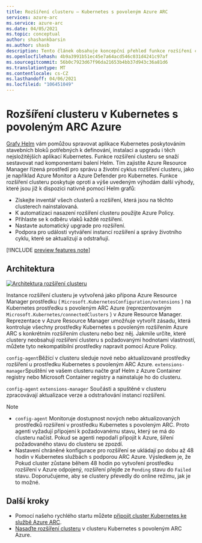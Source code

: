 ```yaml
---
title: Rozšíření clusteru – Kubernetes s povoleným Azure ARC
services: azure-arc
ms.service: azure-arc
ms.date: 04/05/2021
ms.topic: conceptual
author: shashankbarsin
ms.author: shasb
description: Tento článek obsahuje koncepční přehled funkce rozšíření clusteru s povoleným Kubernetesem Azure ARC.
ms.openlocfilehash: 4b9a3991b51ec45e7a64acd546c031d4241c97af
ms.sourcegitcommit: 56b0c7923d67f96da21653b4bb37d943c36a81d6
ms.translationtype: MT
ms.contentlocale: cs-CZ
ms.lasthandoff: 04/06/2021
ms.locfileid: "106451049"
---
```

# <a name="cluster-extensions-on-azure-arc-enabled-kubernetes"></a>Rozšíření clusteru v Kubernetes s povoleným ARC Azure

[Grafy Helm](https://helm.sh/) vám pomůžou spravovat aplikace Kubernetes poskytováním stavebních bloků potřebných k definování, instalaci a upgradu i těch nejsložitějších aplikací Kubernetes. Funkce rozšíření clusteru se snaží sestavovat nad komponentami balení Helm. Tím zajistíte Azure Resource Manager řízená prostředí pro správu a životní cyklus rozšíření clusteru, jako je například Azure Monitor a Azure Defender pro Kubernetes. Funkce rozšíření clusteru poskytuje oproti a výše uvedeným výhodám další výhody, které jsou již k dispozici nativně pomocí Helm grafů:

- Získejte inventář všech clusterů a rozšíření, která jsou na těchto clusterech nainstalovaná.
- K automatizaci nasazení rozšíření clusteru použijte Azure Policy.
- Přihlaste se k odběru vlaků každé rozšíření.
- Nastavte automatický upgrade pro rozšíření.
- Podpora pro události vytváření instancí rozšíření a správy životního cyklu, které se aktualizují a odstraňují.

[!INCLUDE [preview features note](./includes/preview/preview-callout.md)]

## <a name="architecture"></a>Architektura

[![Architektura ](./media/conceptual-extensions.png) rozšíření clusteru](./media/conceptual-extensions.png#lightbox)

Instance rozšíření clusteru je vytvořená jako přípona Azure Resource Manager prostředku ( `Microsoft.KubernetesConfiguration/extensions` ) na Kubernetes prostředku s povoleným ARC Azure (reprezentovaným `Microsoft.Kubernetes/connectedClusters` ) v Azure Resource Manager. Reprezentace v Azure Resource Manager umožňuje vytvořit zásadu, která kontroluje všechny prostředky Kubernetes s povoleným rozšířením Azure ARC s konkrétním rozšířením clusteru nebo bez něj. Jakmile určíte, které clustery neobsahují rozšíření clusteru s požadovanými hodnotami vlastností, můžete tyto nekompatibilní prostředky napravit pomocí Azure Policy.

`config-agent`Běžící v clusteru sleduje nové nebo aktualizované prostředky rozšíření u prostředku Kubernetes s povoleným ARC Azure. `extensions-manager`Spuštění ve vašem clusteru načte graf Helm z Azure Container registry nebo Microsoft Container registry a nainstaluje ho do clusteru. 

`config-agent` `extensions-manager` Součásti a spuštěné v clusteru zpracovávají aktualizace verze a odstraňování instancí rozšíření.

> [!NOTE]
> * `config-agent` Monitoruje dostupnost nových nebo aktualizovaných prostředků rozšíření v prostředku Kubernetes s povoleným ARC. Proto agenti vyžadují připojení k požadovanému stavu, který se má do clusteru načíst. Pokud se agenti nepodaří připojit k Azure, šíření požadovaného stavu do clusteru se zpozdí.
> * Nastavení chráněné konfigurace pro rozšíření se ukládají po dobu až 48 hodin v Kubernetes službách s podporou ARC Azure. Výsledkem je, že Pokud cluster zůstane během 48 hodin po vytvoření prostředku rozšíření v Azure odpojený, rozšíření přejde ze `Pending` stavu do `Failed` stavu. Doporučujeme, aby se clustery převedly do online režimu, jak je to možné.

## <a name="next-steps"></a>Další kroky

* Pomocí našeho rychlého startu můžete [připojit cluster Kubernetes ke službě Azure ARC](./quickstart-connect-cluster.md).
* [Nasaďte rozšíření clusteru](./extensions.md) v clusteru Kubernetes s povoleným ARC Azure.
